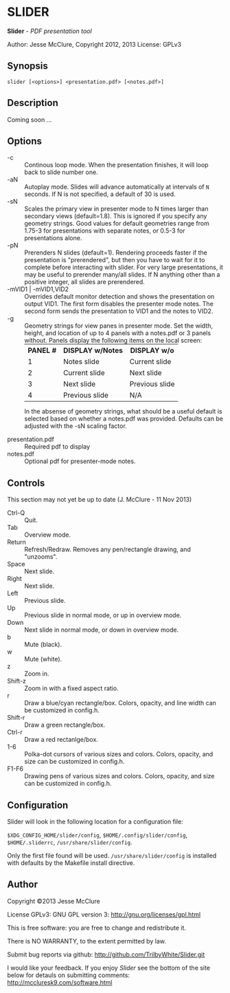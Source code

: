 # SLIDER

**Slider** - *PDF presentation tool*

Author: Jesse McClure, Copyright 2012, 2013
License: GPLv3

## Synopsis

`slider [<options>] <presentation.pdf> [<notes.pdf>]`

## Description

Coming soon ...

## Options

<dl>
<dt>-c</dt>
	<dd>Continous loop mode.  When the presentation finishes, it will
	loop back to slide number one.</dd>
<dt>-aN</dt>
	<dd>Autoplay mode.  Slides will advance automatically at intervals of
	<code>N</code> seconds.  If N is not specified, a default of 30 is
	used.</dd>
<dt>-sN</dt>
	<dd>Scales the primary view in presenter mode to N times larger than
	secondary views (default=1.8).  This is ignored if you specify any
	geometry strings.  Good values for default geometries range from
	1.75-3 for presentations with separate notes, or 0.5-3 for
	presentations alone.</dd>
<dt>-pN</dt>
	<dd>Prerenders N slides (default=1).  Rendering proceeds faster if
	the presentation is "prerendered", but then you have to wait for it
	to complete before interacting with slider.  For very large
	presentations, it may be useful to prerender many/all slides.  If N
	anything other than a positive integer, all slides are
	prerendered.</dd>
<dt>-mVID1 | -mVID1,VID2</dt>
	<dd>Overrides default monitor detection and shows the presentation on
	output VID1.  The first form disables the presenter mode notes.  The
	second form sends the presentation to VID1 and the notes to
	VID2.</dd>
<dt>-g</dt>
	<dd>Geometry strings for view panes in presenter mode.  Set the
	width, height, and location of up to 4 panels with a notes.pdf or 3
	panels without.  Panels display the following items on the local
	screen:
	
<table style="align: center; margin: auto;">
<tr><th>PANEL #</th><th>DISPLAY w/Notes</th><th>DISPLAY w/o</th></tr>
<tr><td>1</td><td>Notes slide</td><td>Current slide</td>
<tr><td>2</td><td>Current slide</td><td>Next slide</td></tr>
<tr><td>3</td><td>Next slide</td><td>Previous slide</td></tr>
<tr><td>4</td><td>Previous slide</td><td>N/A</td></tr>
</table>

In the absense of geometry strings, what should be a useful default
is selected based on whether a notes.pdf was provided.  Defaults can
be adjusted with the -sN scaling factor.</dd>

<dt>presentation.pdf</dt>
	<dd>Required pdf to display</dd>
<dt>notes.pdf</dt>
	<dd>Optional pdf for presenter-mode notes.</dd>


## Controls

This section may not yet be up to date (J. McClure - 11 Nov 2013)

<dt>Ctrl-Q</dt>
<dd>Quit.</dd>
<dt>Tab</dt>
<dd>Overview mode.</dd>
<dt>Return</dt>
<dd>Refresh/Redraw.  Removes any pen/rectangle drawing, and "unzooms".</dd>
<dt>Space</dt>
<dd>Next slide.</dd>
<dt>Right</dt>
<dd>Next slide.</dd>
<dt>Left</dt>
<dd>Previous slide.</dd>
<dt>Up</dt>
<dd>Previous slide in normal mode, or up in overview mode.</dd>
<dt>Down</dt>
<dd>Next slide in normal mode, or down in overview mode.</dd>
<dt>b</dt>
<dd>Mute (black).</dd>
<dt>w</dt>
<dd>Mute (white).</dd>
<dt>z</dt>
<dd>Zoom in.</dd>
<dt>Shift-z</dt>
<dd>Zoom in with a fixed aspect ratio.</dd>
<dt>r</dt>
<dd>Draw a blue/cyan rectangle/box.  Colors, opacity, and line width can be customized in config.h.</dd>
<dt>Shift-r</dt>
<dd>Draw a green rectangle/box.</dd>
<dt>Ctrl-r</dt>
<dd>Draw a red rectanlge/box.</dd>
<dt>1-6</dt>
<dd>Polka-dot cursors of various sizes and colors.  Colors, opacity, and size can be customized in config.h.</dd>
<dt>F1-F6</dt>
<dd>Drawing pens of various sizes and colors.  Colors, opacity, and size can be customized in config.h.</dd>

## Configuration

Slider will look in the following location for a configuration file:

`$XDG_CONFIG_HOME/slider/config`,
`$HOME/.config/slider/config`,
`$HOME/.sliderrc`,
`/usr/share/slider/config`.

Only the first file found will be used.  `/usr/share/slider/config` is
installed with defaults by the Makefile install directive.

## Author

Copyright &copy;2013 Jesse McClure

License GPLv3: GNU GPL version 3: http://gnu.org/licenses/gpl.html

This is free software: you are free to change and redistribute it.

There is NO WARRANTY, to the extent permitted by law. 

Submit bug reports via github: http://github.com/TrilbyWhite/Slider.git

I would like your feedback. If you enjoy *Slider*
see the bottom of the site below for detauls on submitting comments: http://mccluresk9.com/software.html

